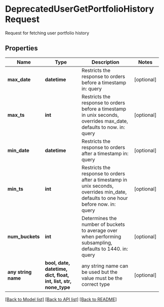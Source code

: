 # DeprecatedUserGetPortfolioHistoryRequest

Request for fetching user portfolio history

## Properties
Name | Type | Description | Notes
------------ | ------------- | ------------- | -------------
**max_date** | **datetime** | Restricts the response to orders before a timestamp in: query | [optional] 
**max_ts** | **int** | Restricts the response to orders before a timestamp in unix seconds, overrides max_date, defaults to now. in: query | [optional] 
**min_date** | **datetime** | Restricts the response to orders after a timestamp in: query | [optional] 
**min_ts** | **int** | Restricts the response to orders after a timestamp in unix seconds, overrides min_date, defaults to one hour before now. in: query | [optional] 
**num_buckets** | **int** | Determines the number of buckets to average over when performing subsampling, defaults to 1440. in: query | [optional] 
**any string name** | **bool, date, datetime, dict, float, int, list, str, none_type** | any string name can be used but the value must be the correct type | [optional]

[[Back to Model list]](../README.md#documentation-for-models) [[Back to API list]](../README.md#documentation-for-api-endpoints) [[Back to README]](../README.md)


